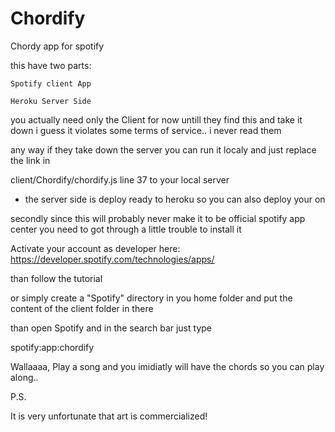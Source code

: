 Chordify
========

Chordy app for spotify


this have two parts: 

	Spotify client App

	Heroku Server Side

you actually need only the Client for now untill they find this and take it down
i guess it violates some terms of service.. i never read them

any way if they take down the server you can run it localy and just replace the link in

client/Chordify/chordify.js line 37 to your local server

+ the server side is deploy ready to heroku so you can also deploy your on


secondly since this will probably never make it to be official spotify app center
you need to got through a little trouble to install it

Activate your account as developer here: https://developer.spotify.com/technologies/apps/

than follow the tutorial

or simply create a "Spotify" directory in you home folder and put the content of the client folder in there

than open Spotify and in the search bar just type

spotify:app:chordify

Wallaaaa, Play a song and you imidiatly will have the chords so you can play along..

P.S.

It is very unfortunate that art is commercialized!